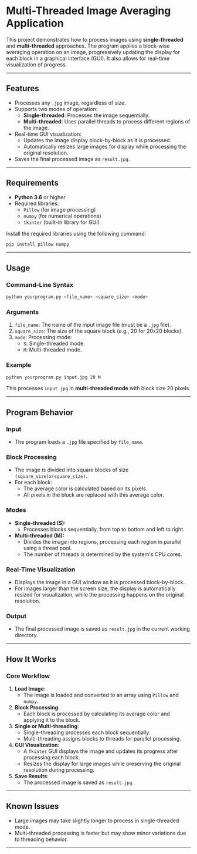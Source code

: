 
# Multi-Threaded Image Averaging Application

This project demonstrates how to process images using **single-threaded** and **multi-threaded** approaches. The program applies a block-wise averaging operation on an image, progressively updating the display for each block in a graphical interface (GUI). It also allows for real-time visualization of progress.

---

## **Features**

- Processes any `.jpg` image, regardless of size.
- Supports two modes of operation:
  - **Single-threaded**: Processes the image sequentially.
  - **Multi-threaded**: Uses parallel threads to process different regions of the image.
- Real-time GUI visualization:
  - Updates the image display block-by-block as it is processed.
  - Automatically resizes large images for display while processing the original resolution.
- Saves the final processed image as `result.jpg`.

---

## **Requirements**

- **Python 3.6** or higher
- Required libraries:
  - `Pillow` (for image processing)
  - `numpy` (for numerical operations)
  - `tkinter` (built-in library for GUI)

Install the required libraries using the following command:

```bash
pip install pillow numpy
```

---

## **Usage**

### **Command-Line Syntax**
```bash
python yourprogram.py <file_name> <square_size> <mode>
```

### **Arguments**

1. `file_name`: The name of the input image file (must be a `.jpg` file).
2. `square_size`: The size of the square block (e.g., 20 for 20x20 blocks).
3. `mode`: Processing mode:
   - `S`: Single-threaded mode.
   - `M`: Multi-threaded mode.

### **Example**

```bash
python yourprogram.py input.jpg 20 M
```

This processes `input.jpg` in **multi-threaded mode** with block size 20 pixels.

---

## **Program Behavior**

### **Input**
- The program loads a `.jpg` file specified by `file_name`.

### **Block Processing**
- The image is divided into square blocks of size `(square_size)x(square_size)`.
- For each block:
  - The average color is calculated based on its pixels.
  - All pixels in the block are replaced with this average color.

### **Modes**
- **Single-threaded (S):**
  - Processes blocks sequentially, from top to bottom and left to right.
- **Multi-threaded (M):**
  - Divides the image into regions, processing each region in parallel using a thread pool.
  - The number of threads is determined by the system's CPU cores.

### **Real-Time Visualization**
- Displays the image in a GUI window as it is processed block-by-block.
- For images larger than the screen size, the display is automatically resized for visualization, while the processing happens on the original resolution.

### **Output**
- The final processed image is saved as `result.jpg` in the current working directory.

---

## **How It Works**

### **Core Workflow**
1. **Load Image**:
   - The image is loaded and converted to an array using `Pillow` and `numpy`.
2. **Block Processing**:
   - Each block is processed by calculating its average color and applying it to the block.
3. **Single or Multi-threading**:
   - Single-threading processes each block sequentially.
   - Multi-threading assigns blocks to threads for parallel processing.
4. **GUI Visualization**:
   - A `Tkinter` GUI displays the image and updates its progress after processing each block.
   - Resizes the display for large images while preserving the original resolution during processing.
5. **Save Results**:
   - The processed image is saved as `result.jpg`.

---

## **Known Issues**
- Large images may take slightly longer to process in single-threaded mode.
- Multi-threaded processing is faster but may show minor variations due to threading behavior.

---


